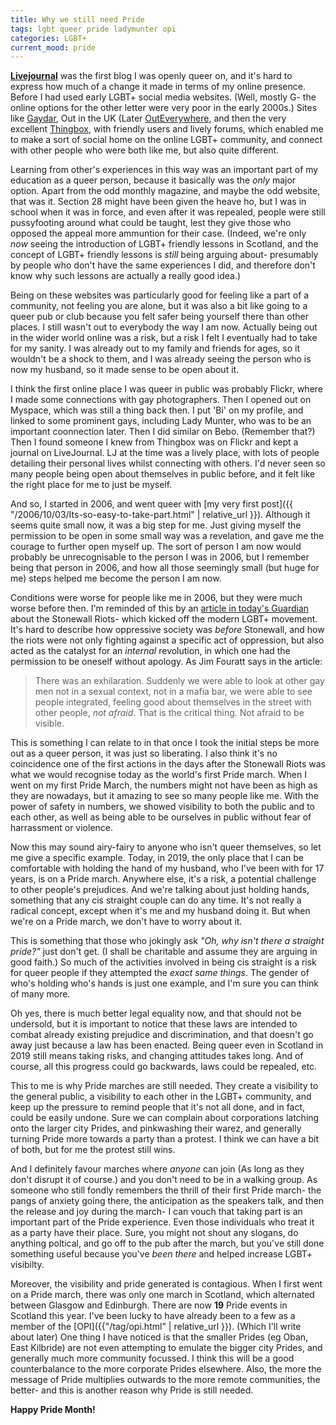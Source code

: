 ```yaml
---
title: Why we still need Pride
tags: lgbt queer pride ladymunter opi
categories: LGBT+
current_mood: pride
---
```

**[Livejournal](/category/livejournal.html)** was the first blog I was openly queer on, and it's hard to 
express how much of a change it made in terms of my online presence. Before I had used early LGBT+ social 
media websites. (Well, mostly G- the online options for the other letter were very poor in the early 
2000s.) Sites like [Gaydar](https://www.gaydar.net/), Out in the UK (Later [OutEverywhere](https://www.outeverywhere.com/), 
and then the very excellent [Thingbox](https://www.thingbox.com/), with friendly users and lively forums, which enabled me to make a sort of social home on the online LGBT+ community, and connect with other people who were both like me, but also quite different. 

Learning from other's experiences in this way was an important part of my education as a queer person, because it basically was the *only* major option.<!--more--> Apart from the odd monthly magazine, and maybe the odd website, that was it. Section 28 might have been given 
the heave ho, but I was in school when it was in force, and even after it was repealed, people were still pussyfooting around what could be taught, lest they give those who opposed the appeal more ammuntion for their case. 
(Indeed, we're only *now* seeing the 
introduction of LGBT+ friendly lessons in Scotland, and the concept of LGBT+ friendly lessons is *still*
being arguing about- presumably by people who don't have the same experiences I did, and therefore don't know why such
lessons are actually a really good idea.)

Being on these websites was particularly good for feeling like a part of a community, not feeling you are alone, but it was also a bit like going to a queer pub or club because you felt safer being yourself there than other places. I still wasn't out to everybody the way I am now.
Actually being out in the wider world online was a risk, but a risk I felt I eventually had to take for my sanity. I was already out to my family and friends for ages, so it wouldn't be a shock to them, and I was already seeing the person who is now my husband, so it made sense to be open about it.

I think the first online place I was queer in public was probably Flickr, where I made some connections with gay photographers. Then I opened out on Myspace, which was still a thing back then. I put 'Bi' on my profile, and linked to some prominent gays, including Lady Munter, who was to be an important coonnection later.
Then I did similar on Bebo. (Remember that?) Then I found someone I knew from Thingbox was on Flickr and kept a journal on LiveJournal. LJ at the time was a lively place, with lots of people detailing their personal lives whilst connecting with others. I'd never seen so many people being open about themselves in public before, and it felt like the right place
for me to just be myself. 

And so, I started in 2006, and went queer with [my very first post]({{ "/2006/10/03/Its-so-easy-to-take-part.html" | relative_url }}). Although it seems quite small now, it was a big step for me. Just giving myself the permission to be open in some small way was a revelation, and gave me the 
courage to further open myself up. The sort of person I am now would probably be unrecognisable to the person I was in 2006, but I remember being that person in 2006, and how all those seemingly small (but huge for me) steps helped me become the person I am now.

Conditions were worse for people like me in 2006, but they were much worse before then. I'm reminded of this by an
[article in today's Guardian](https://www.theguardian.com/lifeandstyle/2019/jun/19/stonewall-50th-anniversary-night-that-unleashed-gay-liberation) 
about the Stonewall Riots- which kicked off the modern LGBT+ movement. It's hard to describe how oppressive society was *before* Stonewall, and how the riots were not only fighting against a specific act of oppression, but also acted as the catalyst for an *internal* revolution, in which one had the permission to be oneself without apology. As Jim Fouratt says in the article:

> There was an exhilaration. Suddenly we were able to look at other gay men not in a sexual context, not in a mafia bar, we were able to see people integrated, feeling good about themselves in the street with other people, *not afraid*. That is the critical thing. Not afraid to be visible.

This is something I can relate to in that once I took the initial steps be more out as a queer person, it was just so liberating. I also think it's no coincidence one of the first 
actions in the days after the Stonewall Riots was what we would recognise today as the world's first Pride march. When I went on my first Pride March, the numbers might not have been as high as they 
are nowadays, but it amazing to see so many people like me. With the power of safety in numbers, we showed visibility to both the public and to each other, as well as being able to be ourselves 
in public without fear of harrassment or violence. 

Now this may sound airy-fairy to anyone who isn't queer themselves, so let me give a specific example. Today, in 2019, the only
place that I can be comfortable with holding the hand of my husband, who I've been with for 17 years, is on
a Pride march. Anywhere else, it's a risk, a potential challenge to other people's prejudices. And we're 
talking about just holding hands, something that any cis straight couple can do any time. It's not really a radical
concept, except when it's me and my husband doing it. But when we're on a Pride march, we don't have to worry
about it.

This is something that those who jokingly ask *"Oh, why isn't there a straight pride?"* just don't get. (I shall be charitable and assume they are arguing in good faith.) So much
of the activities involved in being cis straight is a risk for queer people if they attempted the *exact same things*. The gender of who's holding who's hands is just one example, and I'm sure you can think of many more.


Oh yes, there is much better legal equality now, and that should not be undersold, but it is important to notice that these laws are intended to combat already existing prejudice and discrimination, and that doesn't go
away just because a law has been enacted. Being queer even in Scotland in 2019 still means taking risks, and changing attitudes takes long. And of course, all this progress could go backwards, laws could be repealed, etc. 

This to me is why Pride marches are still needed. They create a visibility to the general public, a visibility to each other in the LGBT+ community, and 
keep up the pressure to remind people that it's not all done, and in fact, could be easily undone. Sure we can complain about corporations latching onto the 
larger city Prides, and pinkwashing their warez, and generally turning Pride more towards a party than a protest. I think we can have a bit of both, but for me the protest still wins.

And I definitely favour marches where *anyone* can join (As long as they don't disrupt it of course.) and you don't need to be in a walking group. As someone 
who still fondly remembers the thrill of their first Pride march- the pangs of anxiety going there, the anticipation as the speakers talk, and then the release and joy during the march- I can vouch that 
taking part is an important part of the Pride experience. Even those individuals who treat it as a party have their place. Sure, you might not shout any slogans, do anything poltical, and go off to the pub after the march,
but you've still done something useful because you've *been there* and helped increase LGBT+ visibilty. 

Moreover, the visibility and pride generated is contagious. When I first went on a Pride march, there was only one march in Scotland, which alternated between Glasgow and Edinburgh. There are now **19** Pride events in Scotland this year. I've been lucky to have already been to a few as a member of the [OPI]({{"/tag/opi.html" | relative_url }}). (Which I'll write about later) One thing
I have noticed is that the smaller Prides (eg Oban, East Kilbride) are not even attempting to emulate the bigger
city Prides, and generally much more community focussed. I think this will be a good counterbalance to the
more corporate Prides elsewhere. Also, the more the message of Pride multiplies outwards to the more remote communities, the better-
and this is another reason why Pride is still needed.

**Happy Pride Month!**